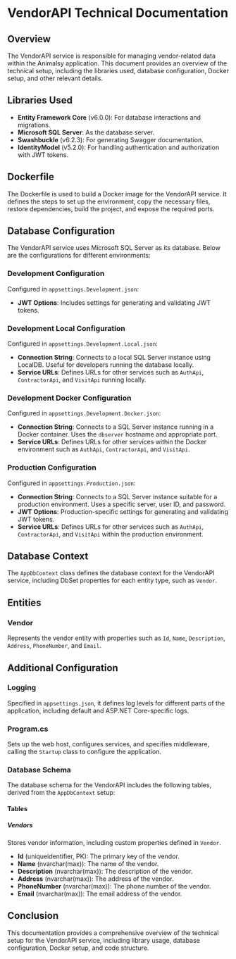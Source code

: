 # VendorAPI Technical Documentation

## Overview

The VendorAPI service is responsible for managing vendor-related data within the Animalsy application. This document provides an overview of the technical setup, including the libraries used, database configuration, Docker setup, and other relevant details.

## Libraries Used

- **Entity Framework Core** (v6.0.0): For database interactions and migrations.
- **Microsoft SQL Server**: As the database server.
- **Swashbuckle** (v6.2.3): For generating Swagger documentation.
- **IdentityModel** (v5.2.0): For handling authentication and authorization with JWT tokens.

## Dockerfile

The Dockerfile is used to build a Docker image for the VendorAPI service. It defines the steps to set up the environment, copy the necessary files, restore dependencies, build the project, and expose the required ports.

## Database Configuration

The VendorAPI service uses Microsoft SQL Server as its database. Below are the configurations for different environments:

### Development Configuration

Configured in `appsettings.Development.json`:

- **JWT Options**: Includes settings for generating and validating JWT tokens.

### Development Local Configuration

Configured in `appsettings.Development.Local.json`:

- **Connection String**: Connects to a local SQL Server instance using LocalDB. Useful for developers running the database locally.
- **Service URLs**: Defines URLs for other services such as `AuthApi`, `ContractorApi`, and `VisitApi` running locally.

### Development Docker Configuration

Configured in `appsettings.Development.Docker.json`:

- **Connection String**: Connects to a SQL Server instance running in a Docker container. Uses the `dbserver` hostname and appropriate port.
- **Service URLs**: Defines URLs for other services within the Docker environment such as `AuthApi`, `ContractorApi`, and `VisitApi`.

### Production Configuration

Configured in `appsettings.Production.json`:

- **Connection String**: Connects to a SQL Server instance suitable for a production environment. Uses a specific server, user ID, and password.
- **JWT Options**: Production-specific settings for generating and validating JWT tokens.
- **Service URLs**: Defines URLs for other services such as `AuthApi`, `ContractorApi`, and `VisitApi` within the production environment.

## Database Context

The `AppDbContext` class defines the database context for the VendorAPI service, including DbSet properties for each entity type, such as `Vendor`.

## Entities

### Vendor

Represents the vendor entity with properties such as `Id`, `Name`, `Description`, `Address`, `PhoneNumber`, and `Email`.

## Additional Configuration

### Logging

Specified in `appsettings.json`, it defines log levels for different parts of the application, including default and ASP.NET Core-specific logs.

### Program.cs

Sets up the web host, configures services, and specifies middleware, calling the `Startup` class to configure the application.

### Database Schema

The database schema for the VendorAPI includes the following tables, derived from the `AppDbContext` setup:

#### Tables

##### Vendors

Stores vendor information, including custom properties defined in `Vendor`.

- **Id** (uniqueidentifier, PK): The primary key of the vendor.
- **Name** (nvarchar(max)): The name of the vendor.
- **Description** (nvarchar(max)): The description of the vendor.
- **Address** (nvarchar(max)): The address of the vendor.
- **PhoneNumber** (nvarchar(max)): The phone number of the vendor.
- **Email** (nvarchar(max)): The email address of the vendor.

## Conclusion

This documentation provides a comprehensive overview of the technical setup for the VendorAPI service, including library usage, database configuration, Docker setup, and code structure.
